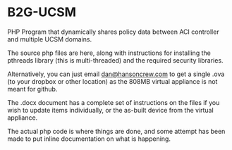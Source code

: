 # B2G-UCSM
PHP Program that dynamically shares policy data between ACI controller and multiple UCSM domains.

The source php files are here, along with instructions for installing the pthreads library (this is multi-threaded) and the
required security libraries.

Alternatively, you can just email dan@hansoncrew.com to get a single .ova (to your dropbox or other location) as the 808MB
virtual appliance is not meant for github.

The .docx document has a complete set of instructions on the files if you wish to update items individually, or the as-built
device from the virtual appliance.

The actual php code is where things are done, and some attempt has been made to put inline documentation on what is happening.
